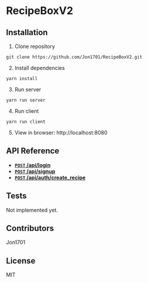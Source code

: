# RecipeBoxV2

## Installation

1. Clone repository

  ```
  git clone https://github.com/Jon1701/RecipeBoxV2.git
  ```

2. Install dependencies

  ```
  yarn install
  ```

3. Run server

  ```
  yarn run server
  ```

4. Run client

  ```
  yarn run client
  ```

5. View in browser: http://localhost:8080

## API Reference

- **[<code>POST</code> /api/login](documentation/login.md)**
- **[<code>POST</code> /api/signup](documentation/signup.md)**
- **[<code>POST</code> /api/auth/create_recipe](documentation/create_recipe.md)**

## Tests

Not implemented yet.

## Contributors

Jon1701

## License

MIT
